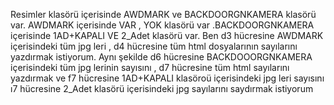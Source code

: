 Resimler klasörü içerisinde AWDMARK ve BACKDOORGNKAMERA klasörü var. AWDMARK içerisinde VAR , YOK klasörü var .BACKDOORGNKAMERA içerisinde 1AD+KAPALI VE 2_Adet klasörü var.  Ben d3 hücresine AWDMARK içerisindeki tüm jpg leri , d4 hücresine tüm html dosyalarının sayılarını yazdırmak istiyorum. Aynı şekilde d6 hücresine BACKDOOORGNKAMERA içerisindeki tüm jpg lerinin sayısını , d7 hücresine tüm html sayılarını yazdırmak ve f7 hücresine 1AD+KAPALI klasöroü içerisindeki jpg leri sayısını ı7 hücresine 2_Adet klasörü içerisindeki jpg sayılarını saydırmak istiyorum
